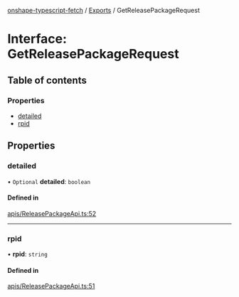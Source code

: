 [onshape-typescript-fetch](../README.md) / [Exports](../modules.md) / GetReleasePackageRequest

# Interface: GetReleasePackageRequest

## Table of contents

### Properties

- [detailed](GetReleasePackageRequest.md#detailed)
- [rpid](GetReleasePackageRequest.md#rpid)

## Properties

### detailed

• `Optional` **detailed**: `boolean`

#### Defined in

[apis/ReleasePackageApi.ts:52](https://github.com/toebes/onshape-typescript-fetch/blob/3e11ae1/apis/ReleasePackageApi.ts#L52)

___

### rpid

• **rpid**: `string`

#### Defined in

[apis/ReleasePackageApi.ts:51](https://github.com/toebes/onshape-typescript-fetch/blob/3e11ae1/apis/ReleasePackageApi.ts#L51)
